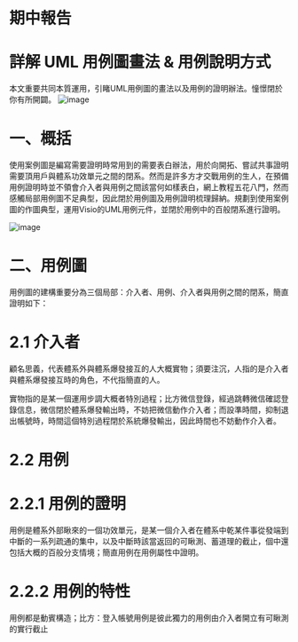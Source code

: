 # 期中報告
# 詳解 UML 用例圖畫法 & 用例說明方式
本文重要共同本質運用，引睹UML用例圖的畫法以及用例的證明辦法。憧憬閉於你有所開闢。
![image](https://github.com/LIN-XIANG-CHENG/LIN-XIANG-CHENG.github.io/blob/main/%E5%9C%96/webi%20(1).png)

# 一、概括

使用案例圖是編寫需要證明時常用到的需要表白辦法，用於向開拓、嘗試共事證明需要頂用戶與體系功效單元之間的閉系。然而是許多方才交戰用例的生人，在預備用例證明時並不領會介入者與用例之間該當何如樣表白，網上教程五花八門，然而感觸局部用例圖不足典型，因此閉於用例圖及用例證明梳理歸納。規劃到使用案例圖的作圖典型，運用Visio的UML用例元件，並閉於用例中的百般閉系進行證明。

![image](https://github.com/LIN-XIANG-CHENG/LIN-XIANG-CHENG.github.io/blob/main/%E5%9C%96/webi%20(2).png)

# 二、用例圖

用例圖的建構重要分為三個局部：介入者、用例、介入者與用例之間的閉系，簡直證明如下：

# 2.1 介入者

顧名思義，代表體系外與體系爆發接互的人大概實物；須要注沉，人指的是介入者與體系爆發接互時的角色，不代指簡直的人。

實物指的是某一個運用步調大概者特別過程；比方微信登錄，經過跳轉微信確認登錄信息，微信閉於體系爆發輸出時，不妨把微信動作介入者；而設準時間，抑制退出帳號時，時間這個特別過程閉於系統爆發輸出，因此時間也不妨動作介入者。

# 2.2 用例

# 2.2.1 用例的證明

用例是體系外部瞅來的一個功效單元，是某一個介入者在體系中乾某件事從發端到中斷的一系列疏通的集中，以及中斷時該當返回的可瞅測、蓄道理的截止，個中還包括大概的百般分支情境；簡直用例在用例屬性中證明。

# 2.2.2 用例的特性

用例都是動賓構造；比方：登入帳號用例是彼此獨力的用例由介入者開立有可瞅測的實行截止

